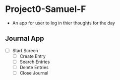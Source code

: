 # Project0-Samuel-F
- An app for user to log in thier thoughts for the day

## Journal App
- [ ] Start Screen
  - [ ] Create Entry
  - [ ] Search Entries
  - [ ] Delete Entries
  - [ ] Close Journal

